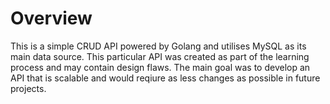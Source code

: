 # Overview
This is a simple CRUD API powered by Golang and utilises MySQL as its main data source. This particular API was created as part of the learning process and may contain design flaws. The main
goal was to develop an API that is scalable and would reqiure as less changes as possible in future projects.
